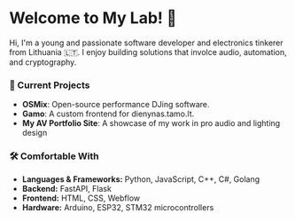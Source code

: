 # Welcome to My Lab! 👋  
Hi, I'm a young and passionate software developer and electronics tinkerer from Lithuania 🇱🇹. I enjoy building solutions that involce audio, automation, and cryptography.  

### 🚀 Current Projects
- **OSMix**: Open-source performance DJing software.
- **Gamo**: A custom frontend for dienynas.tamo.lt.
- **My AV Portfolio Site**: A showcase of my work in pro audio and lighting design


### 🛠 Comfortable With  
- **Languages & Frameworks:** Python, JavaScript, C++, C#, Golang
- **Backend:** FastAPI, Flask
- **Frontend:** HTML, CSS, Webflow
- **Hardware:** Arduino, ESP32, STM32 microcontrollers
